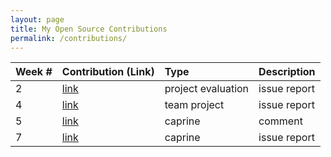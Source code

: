 ```yaml
---
layout: page
title: My Open Source Contributions
permalink: /contributions/
---
```


<!-- 
Type of the contribution should be "Wikipedia edit", "OpenStreet Map feature", "Documentation", "Course website", "Blog", 
"Browse Add-on", etc. 

The descriptioin should include a brief summary of what you did. 

Replace the first row with your contribution. 

--> 





| Week #       | Contribution (Link)  | Type  | Description | 
|---|:---|:---|:---| 
|  2   |  [link](https://github.com/nyu-ossd-s19/angie1313-weekly/issues/3)   |  project evaluation   |   issue report   |
|  4   |  [link](https://github.com/nyu-ossd-s19/Joannify/issues/12)   |  team project   |   issue report   |
|  5   |  [link](https://github.com/sindresorhus/caprine/issues/712)   |  caprine   |   comment   |
|  7   |  [link](https://github.com/sindresorhus/caprine/issues/832)   |  caprine   |   issue report   |

